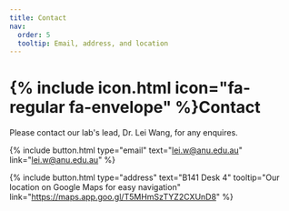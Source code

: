 ```yaml
---
title: Contact
nav:
  order: 5
  tooltip: Email, address, and location
---
```


# {% include icon.html icon="fa-regular fa-envelope" %}Contact

Please contact our lab's lead, Dr. Lei Wang, for any enquires.

{%
  include button.html
  type="email"
  text="lei.w@anu.edu.au"
  link="lei.w@anu.edu.au"
%}


{%
  include button.html
  type="address"
  text="B141 Desk 4"
  tooltip="Our location on Google Maps for easy navigation"
  link="https://maps.app.goo.gl/T5MHmSzTYZ2CXUnD8"
%}
